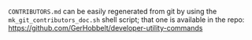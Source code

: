 
`CONTRIBUTORS.md` can be easily regenerated from git by using the `mk_git_contributors_doc.sh` shell script; that one is available in the repo: https://github.com/GerHobbelt/developer-utility-commands

